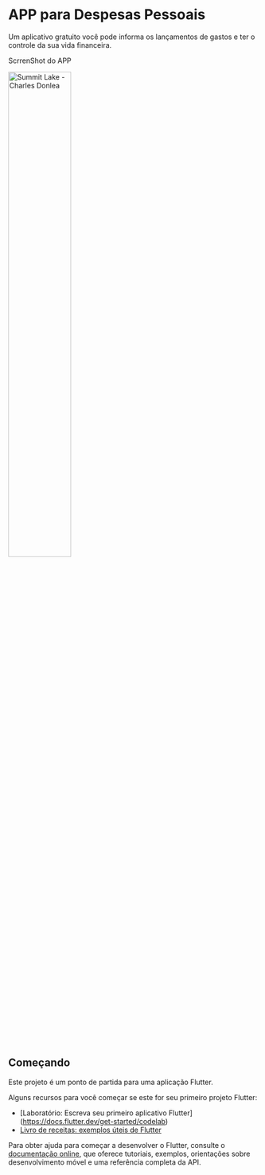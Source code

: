 # APP para Despesas Pessoais

Um aplicativo gratuito você pode informa os lançamentos de gastos e ter o controle da sua vida financeira.

ScrrenShot do APP

 <img src="https://i.imgur.com/whMbBR4.png" alt= "Summit Lake - Charles Donlea" width="50%"/>

## Começando

Este projeto é um ponto de partida para uma aplicação Flutter.

Alguns recursos para você começar se este for seu primeiro projeto Flutter:

- [Laboratório: Escreva seu primeiro aplicativo Flutter]
  (https://docs.flutter.dev/get-started/codelab)
- [Livro de receitas: exemplos úteis de Flutter
  ](https://docs.flutter.dev/cookbook)

Para obter ajuda para começar a desenvolver o Flutter, consulte o
[documentação online](https://docs.flutter.dev/), que oferece tutoriais,
exemplos, orientações sobre desenvolvimento móvel e uma referência completa da API.
